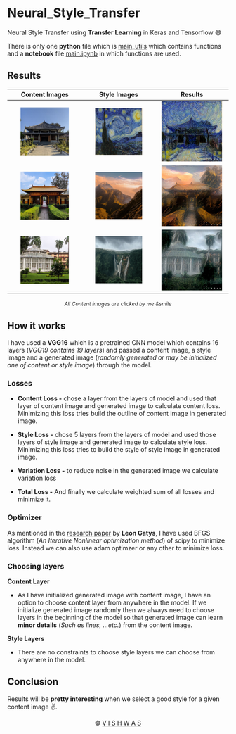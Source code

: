 # Neural_Style_Transfer

Neural Style Transfer using **Transfer Learning** in Keras and Tensorflow :smile:

There is only one **python** file which is [main_utils](https://github.com/vstark21/Neural_Style_Transfer/blob/master/main_utils.py) which contains functions and a **notebook** file [main.ipynb](https://github.com/vstark21/Neural_Style_Transfer/blob/master/main.ipynb) in which functions are used.

## Results

|                        Content Images                        |                         Style Images                         |                           Results                            |
| :----------------------------------------------------------: | :----------------------------------------------------------: | :----------------------------------------------------------: |
| <a href="images/contents/photo1.jpg"><img src="images/contents/photo1.jpg" width=70%></a> | <a href="images/styles/style1.jpg"><img src="images/styles/style1.jpg" width=70%></a> | <a href="images/results/result1.jpg"><img src="images/results/result1.jpg" width=90%></a> |
| <a href="images/contents/photo2.jpg"><img src="images/contents/photo2.jpg" width=70%></a> | <a href="images/styles/style2.jpg"><img src="images/styles/style2.jpg" width=70%></a> | <a href="images/results/result2.jpg"><img src="images/results/result2.jpg" width=90%></a> |
| <a href="images/contents/photo3.jpg"><img src="images/contents/photo3.jpg" width=70%></a> | <a href="images/styles/style3.jpg"><img src="images/styles/style3.jpg" width=70%></a> | <a href="images/results/result3.jpg"><img src="images/results/result3.jpg" width=90%></a> |

<div align="center"><small><i>All Content images are clicked by me &smile </i></small></div>

## How it works

I have used a **VGG16** which is a pretrained CNN model which contains 16 layers (*VGG19 contains 19 layers*) and passed a content image, a style image and a generated image (*randomly generated or may be initialized one of content or style image*) through the model.

### Losses

* **Content Loss -** chose a layer from the layers of model and used that layer of content image and generated image to calculate content loss. Minimizing this loss tries build the outline of content image in generated image.
* **Style Loss -** chose 5 layers from the layers of model and used those layers of style image and generated image to calculate style loss. Minimizing  this loss tries to build the style of style image in generated image.

* **Variation Loss -** to reduce noise in the generated image we calculate variation loss
* **Total Loss -** And finally we calculate weighted sum of all losses and minimize it.

### Optimizer

As mentioned in the [research paper](https://arxiv.org/abs/1508.06576) by **Leon Gatys**, I have used BFGS algorithm (*An Iterative Nonlinear optimization method*) of scipy to minimize loss. Instead we can also use adam optimzer or any other to minimize loss.

### Choosing layers

**Content Layer**

* As I have initialized generated image with content image, I have an option to choose content layer from anywhere in the model. 	If we initialize generated image randomly then we always need to choose layers in the beginning of the model so that generated image can learn **minor details** (*Such as lines, ...etc.*) from the content image.

**Style Layers**

* There are no constraints to choose style layers we can choose from anywhere in the model.

## Conclusion

Results will be **pretty interesting** when we select a good style for a given content image :v:.

<div align="center">
    &copy <a href="https://github.com/vstark21">V I S H W A S</a>
</div>

